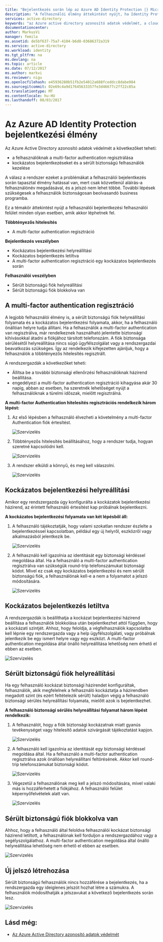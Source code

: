 ```yaml
---
title: "Bejelentkezés során lép az Azure AD Identity Protection |} Microsoft Docs"
description: "A felhasználói élmény áttekintést nyújt, ha Identity Protection problémák elhárításáról vagy javítja a felhasználó, vagy ha a többtényezős hitelesítési házirend szükséges."
services: active-directory
keywords: "az Azure active directory azonosító adatok védelmét, a cloud app discovery, alkalmazások, biztonság, kockázat, kockázati szint, biztonsági rés, biztonsági házirend kezelése"
documentationcenter: 
author: MarkusVi
manager: femila
ms.assetid: de5bf637-75a7-4104-b6d8-03686372a319
ms.service: active-directory
ms.workload: identity
ms.tgt_pltfrm: na
ms.devlang: na
ms.topic: article
ms.date: 07/12/2017
ms.author: markvi
ms.reviewer: nigu
ms.openlocfilehash: e45936280b51fb2e54012a688fceddcc8dabe984
ms.sourcegitcommit: 02e69c4a9d17645633357fe3d46677c2ff22c85a
ms.translationtype: MT
ms.contentlocale: hu-HU
ms.lasthandoff: 08/03/2017
---
```

# <a name="sign-in-experiences-with-azure-ad-identity-protection"></a>Az Azure AD Identity Protection bejelentkezési élmény
Az Azure Active Directory azonosító adatok védelmét a következőket teheti:

* a felhasználóknak a multi-factor authentication regisztrálása
* kockázatos bejelentkezéseket és a sérült biztonságú felhasználók kezelése

A válasz a rendszer ezeket a problémákat a felhasználói bejelentkezés során tapasztal élmény hatással van, mert csak közvetlenül aláírás-a felhasználónév megadásával, és a jelszó nem lehet többé. További lépések szükségesek a felhasználók biztonságosan beolvasandó business programba.

Ez a témakör áttekintést nyújt a felhasználói bejelentkezési felhasználói felület minden olyan esetben, amik akkor léphetnek fel.

**Többtényezős hitelesítés**

* A multi-factor authentication regisztráció

**Bejelentkezés veszélyben**

* Kockázatos bejelentkezési helyreállítási
* Kockázatos bejelentkezés letiltva
* A multi-factor authentication regisztráció egy kockázatos bejelentkezés során

**Felhasználói veszélyben**

* Sérült biztonságú fiók helyreállítási
* Sérült biztonságú fiók blokkolva van

## <a name="multi-factor-authentication-registration"></a>A multi-factor authentication regisztráció
A legjobb felhasználói élmény is, a sérült biztonságú fiók helyreállítási folyamata és a kockázatos bejelentkezési folyamata, akkor, ha a felhasználó önállóan helyre tudja állítani. Ha a felhasználók a multi-factor authentication van regisztrálva, már rendelkeznek használható jelentette biztonsági kihívásokkal átadni a fiókjához társított telefonszám. A fiók biztonsága sérülésétől helyreállítása nincs súgó ügyfélszolgálat vagy a rendszergazdai beavatkozás szükséges. Így az rendelkezik kifejezetten ajánljuk, hogy a felhasználók a többtényezős hitelesítés regisztrált. 

A rendszergazdák a következőket teheti:

* Állítsa be a további biztonsági ellenőrzési felhasználóknak házirend beállítása. 
* engedélyezi a multi-factor authentication regisztráció kihagyása akár 30 napig, abban az esetben, ha szeretnék lehetőséget nyújt a felhasználóknak a türelmi időszak, mielőtt regisztrálná.

**A multi-factor Authentication hitelesítés regisztrációs rendelkezik három lépést:**

1. Az első lépésben a felhasználó élvezheti a követelmény a multi-factor Authentication fiók értesítést. 
   
    ![Szervizelés](./media/active-directory-identityprotection-flows/140.png "szervizelés")
2. Többtényezős hitelesítés beállításához, hogy a rendszer tudja, hogyan szeretné kapcsolódni kell.
   
    ![Szervizelés](./media/active-directory-identityprotection-flows/141.png "szervizelés")
3. A rendszer elküldi a könnyű, és meg kell válaszolni.
   
    ![Szervizelés](./media/active-directory-identityprotection-flows/142.png "szervizelés")

## <a name="risky-sign-in-recovery"></a>Kockázatos bejelentkezési helyreállítási
Amikor egy rendszergazda úgy konfigurálta a kockázatok bejelentkezési házirend, az érintett felhasználó értesítést kap próbálnak bejelentkezni. 

**A kockázatos bejelentkezési folyamata van két lépésből áll:** 

1. A felhasználó tájékoztatják, hogy valami szokatlan rendszer észlelte a bejelentkezéssel kapcsolatban, például egy új helyről, eszközről vagy alkalmazásból jelentkezik be. 
   
    ![Szervizelés](./media/active-directory-identityprotection-flows/120.png "szervizelés")
2. A felhasználó kell igazolnia az identitását egy biztonsági kérdéssel megoldása által. Ha a felhasználó a multi-factor authentication regisztrálva van szükségük round-trip telefonszámukat biztonsági kódot. Mivel ez csak egy kockázatos bejelentkezési és nem sérült biztonságú fiók, a felhasználónak kell-e a nem a folyamatot a jelszó módosítására. 
   
    ![Szervizelés](./media/active-directory-identityprotection-flows/121.png "szervizelés")

## <a name="risky-sign-in-blocked"></a>Kockázatos bejelentkezés letiltva
A rendszergazdák is beállíthatja a kockázat bejelentkezési házirend beállítása a felhasználók blokkolása után bejelentkezhet attól függően, hogy a kockázati szintjét. Ahhoz, hogy feloldja, a végfelhasználók kapcsolatba kell lépnie egy rendszergazda vagy a help ügyfélszolgálati, vagy próbálnak jelentkezik be egy ismert helyre vagy egy eszközt. A multi-factor authentication megoldása által önálló helyreállítása lehetőség nem érhető el ebben az esetben.

![Szervizelés](./media/active-directory-identityprotection-flows/200.png "szervizelés")

## <a name="compromised-account-recovery"></a>Sérült biztonságú fiók helyreállítási
Ha egy felhasználó kockázat biztonsági házirendet konfiguráltak, felhasználók, akik megfelelnek a felhasználó kockáztatja a házirendben megadott szint (és ezért feltételezik sérült) haladjon végig a felhasználó biztonsági sérülés helyreállítási folyamata, mielőtt azok is bejelentkezhet. 

**A felhasználó biztonsági sérülés helyreállítási folyamat három lépést rendelkezik:**

1. A felhasználót, hogy a fiók biztonsági kockázatnak miatt gyanús tevékenységet vagy hitelesítő adatok szivárgását tájékoztatást kapjon.
   
    ![Szervizelés](./media/active-directory-identityprotection-flows/101.png "szervizelés")
2. A felhasználó kell igazolnia az identitását egy biztonsági kérdéssel megoldása által. Ha a felhasználó a multi-factor authentication regisztrálva azok önállóan helyreállítani feltörésének. Akkor kell round-trip telefonszámukat biztonsági kódot. 
   
   ![Szervizelés](./media/active-directory-identityprotection-flows/110.png "szervizelés")
3. Végezetül a felhasználónak meg kell a jelszó módosítására, mivel valaki más is hozzáférhetett a fiókjához. 
   A felhasználói felület képernyőfelvételek alatt van.
   
   ![Szervizelés](./media/active-directory-identityprotection-flows/111.png "szervizelés")

## <a name="compromised-account-blocked"></a>Sérült biztonságú fiók blokkolva van
Ahhoz, hogy a felhasználó által feloldva felhasználói kockázat biztonsági házirend letiltott, a felhasználónak kell forduljon a rendszergazdához vagy a segélyszolgálathoz. A multi-factor authentication megoldása által önálló helyreállítása lehetőség nem érhető el ebben az esetben.

![Szervizelés](./media/active-directory-identityprotection-flows/104.png "szervizelés")

## <a name="reset-password"></a>Új jelszó létrehozása
Sérült biztonságú felhasználók nincs hozzáférése a bejelentkezés, ha a rendszergazda egy ideiglenes jelszót hozhat létre a számukra. A felhasználók módosíthatják a jelszavukat a következő bejelentkezés során lesz.

![Szervizelés](./media/active-directory-identityprotection-flows/160.png "szervizelés")

## <a name="see-also"></a>Lásd még:
* [Az Azure Active Directory azonosító adatok védelmét](active-directory-identityprotection.md) 

